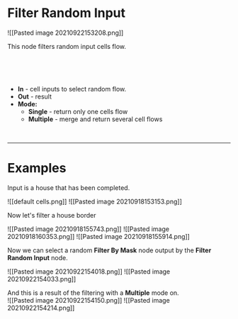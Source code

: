 # **Filter Random Input**
 
![[Pasted image 20210922153208.png]]

This node filters random input cells flow. 

<br /><br /><br />

- **In** -  cell inputs to select random flow.
- **Out** - result
- **Mode:**
	- **Single** - return only one cells flow
	- **Multiple** - merge and return several cell flows

<br />

--------

# Examples
Input is a house that has been completed.  

![[default cells.png]]
![[Pasted image 20210918153153.png]]

Now let's filter a house border  

![[Pasted image 20210918155743.png]]
![[Pasted image 20210918160353.png]]
![[Pasted image 20210918155914.png]]

Now we can select a random **Filter By Mask** node output by the **Filter Random Input** node.  

![[Pasted image 20210922154018.png]]
![[Pasted image 20210922154033.png]]

And this is a result of the filtering with a **Multiple** mode on.  
![[Pasted image 20210922154150.png]]
![[Pasted image 20210922154214.png]]